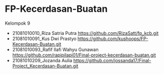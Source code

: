 # FP-Kecerdasan-Buatan

Kelompok 9

- 21081010010_Riza Satria Putra https://github.com/RizaSatt/fp_kcb.git
- 21081010091_Kus Dwi Prastyo https://github.com/kushoops/FP-Kecerdasan-Buatan.git
- 21081010093_Rafif Ilafi Wahyu Gunawan https://github.com/rapipilapi01/Final-project-kecerdasan-buatan.git
- 21081010209_Jozanda Aulia https://github.com/jossanda17/Final-Project_Kecerdasan-Buatan.git
